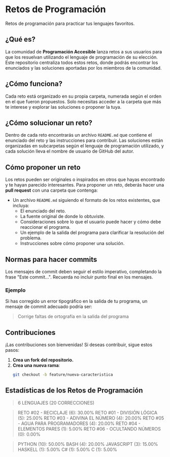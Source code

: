 # Retos de Programación

Retos de programación para practicar tus lenguajes favoritos.

## ¿Qué es?

La comunidad de **Programación Accesible** lanza retos a sus usuarios para que los resuelvan utilizando el lenguaje de programación de su elección. Este repositorio centraliza todos estos retos, donde podrás encontrar los enunciados y las soluciones aportadas por los miembros de la comunidad.

## ¿Cómo funciona?

Cada reto está organizado en su propia carpeta, numerada según el orden en el que fueron propuestos. Solo necesitas acceder a la carpeta que más te interese y explorar las soluciones o proponer la tuya.

## ¿Cómo solucionar un reto?

Dentro de cada reto encontrarás un archivo `README.md` que contiene el enunciado del reto y las instrucciones para contribuir. Las soluciones están organizadas en subcarpetas según el lenguaje de programación utilizado, y cada solución lleva el nombre de usuario de GitHub del autor.

## Cómo proponer un reto

Los retos pueden ser originales o inspirados en otros que hayas encontrado y te hayan parecido interesantes. Para proponer un reto, deberás hacer una **pull request** con una carpeta que contenga:

- Un archivo `README.md` siguiendo el formato de los retos existentes, que incluya:
  - El enunciado del reto.
  - La fuente original de donde lo obtuviste.
  - Consideraciones sobre lo que el usuario puede hacer y cómo debe reaccionar el programa.
  - Un ejemplo de la salida del programa para clarificar la resolución del problema.
  - Instrucciones sobre cómo proponer una solución.

## Normas para hacer commits

Los mensajes de commit deben seguir el estilo imperativo, completando la frase "Este commit...". Recuerda no incluir punto final en los mensajes.

### Ejemplo

Si has corregido un error tipográfico en la salida de tu programa, un mensaje de commit adecuado podría ser:

> Corrige faltas de ortografía en la salida del programa

## Contribuciones

¡Las contribuciones son bienvenidas! Si deseas contribuir, sigue estos pasos:

1. **Crea un fork del repositorio.**
2. **Crea una nueva rama**:
   ```bash
   git checkout -b feature/nueva-caracteristica

## Estadísticas de los Retos de Programación

> 6 LENGUAJES (20 CORRECCIONES)

> RETO #02 - RECICLAJE (6): 30.00%
> RETO #01 - DIVISIÓN LÓGICA (5): 25.00%
> RETO #03 - ADIVINA EL NÚMERO (4): 20.00%
> RETO #05 - AGUA PARA PROGRAMADORES (4): 20.00%
> RETO #04 - ELEMENTOS PARES (1): 5.00%
> RETO #06 - OCULTANDO NÚMEROS (0): 0.00%

> PYTHON (10): 50.00%
> BASH (4): 20.00%
> JAVASCRIPT (3): 15.00%
> HASKELL (1): 5.00%
> C# (1): 5.00%
> C (1): 5.00%
